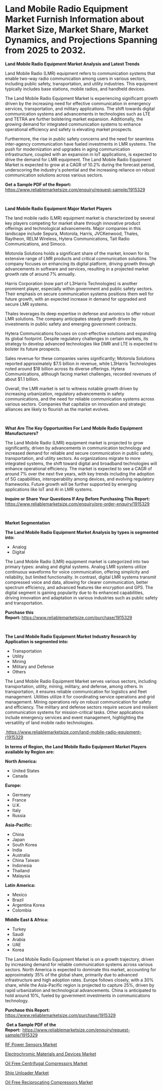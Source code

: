 <p><h1>Land Mobile Radio Equipment Market Furnish Information about Market Size, Market Share, Market Dynamics, and Projections Spanning from 2025 to 2032.</h1></p><p><strong>Land Mobile Radio Equipment Market Analysis and Latest Trends</strong></p>
<p><p>Land Mobile Radio (LMR) equipment refers to communication systems that enable two-way radio communication among users in various sectors, including public safety, transportation, and utility industries. This equipment typically includes base stations, mobile radios, and handheld devices. </p><p>The Land Mobile Radio Equipment Market is experiencing significant growth driven by the increasing need for effective communication in emergency services, transportation, and military applications. The shift towards digital communication systems and advancements in technologies such as LTE and TETRA are further bolstering market expansion. Additionally, the growing demand for integrated communication systems to enhance operational efficiency and safety is elevating market prospects.</p><p>Furthermore, the rise in public safety concerns and the need for seamless inter-agency communication have fueled investments in LMR systems. The push for modernization and upgrades in aging communication infrastructure, coupled with an expansion in IoT applications, is expected to drive the demand for LMR equipment. The Land Mobile Radio Equipment Market is expected to grow at a CAGR of 10.2% during the forecast period, underscoring the industry's potential and the increasing reliance on robust communication solutions across various sectors.</p></p>
<p><strong>Get a Sample PDF of the Report:&nbsp;</strong> <a href="https://www.reliablemarketsize.com/enquiry/request-sample/1915329?utm_campaign=2095&utm_medium=2&utm_source=Github&utm_content=ia&utm_term=10042025&utm_id=land-mobile-radio-equipment">https://www.reliablemarketsize.com/enquiry/request-sample/1915329</a></p>
<p>&nbsp;</p>
<p><strong>Land Mobile Radio Equipment Major Market Players</strong></p>
<p><p>The land mobile radio (LMR) equipment market is characterized by several key players competing for market share through innovative product offerings and technological advancements. Major companies in this landscape include Sepura, Motorola, Harris, JVCKenwood, Thales, Raytheon, RELM Wireless, Hytera Communications, Tait Radio Communications, and Simoco.</p><p>Motorola Solutions holds a significant share of the market, known for its extensive range of LMR products and critical communication solutions. The company focuses on enhancing its digital platform, driving growth through advancements in software and services, resulting in a projected market growth rate of around 7% annually.</p><p>Harris Corporation (now part of L3Harris Technologies) is another prominent player, especially within government and public safety sectors. Their emphasis on secure communication systems positions them well for future growth, with an expected increase in demand for upgraded and secure LMR systems.</p><p>Thales leverages its deep expertise in defense and avionics to offer robust LMR solutions. The company anticipates steady growth driven by investments in public safety and emerging government contracts.</p><p>Hytera Communications focuses on cost-effective solutions and expanding its global footprint. Despite regulatory challenges in certain markets, its strategy to develop advanced technologies like DMR and LTE is expected to bolster its future prospects.</p><p>Sales revenue for these companies varies significantly; Motorola Solutions reported approximately $7.5 billion in revenue, while L3Harris Technologies noted around $18 billion across its diverse offerings. Hytera Communications, although facing market challenges, recorded revenues of about $1.1 billion.</p><p>Overall, the LMR market is set to witness notable growth driven by increasing urbanization, regulatory advancements in safety communications, and the need for reliable communication systems across various sectors. Companies that capitalize on innovation and strategic alliances are likely to flourish as the market evolves.</p></p>
<p>&nbsp;</p>
<p><strong>What Are The Key Opportunities For Land Mobile Radio Equipment Manufacturers?</strong></p>
<p><p>The Land Mobile Radio (LMR) equipment market is projected to grow significantly, driven by advancements in communication technology and increased demand for reliable and secure communication in public safety, transportation, and utility sectors. As organizations migrate to more integrated systems, the shift toward digital and broadband technologies will enhance operational efficiency. The market is expected to see a CAGR of around 7% over the next five years, with key trends including the adoption of 5G capabilities, interoperability among devices, and evolving regulatory frameworks. Future growth will be further supported by emerging applications like IoT and AI in LMR systems.</p></p>
<p><strong>Inquire or Share Your Questions If Any Before Purchasing This Report:</strong> <a href="https://www.reliablemarketsize.com/enquiry/pre-order-enquiry/1915329?utm_campaign=2095&utm_medium=2&utm_source=Github&utm_content=ia&utm_term=10042025&utm_id=land-mobile-radio-equipment">https://www.reliablemarketsize.com/enquiry/pre-order-enquiry/1915329</a></p>
<p>&nbsp;</p>
<p><strong>Market Segmentation</strong></p>
<p><strong>The Land Mobile Radio Equipment Market Analysis by types is segmented into:</strong></p>
<p><ul><li>Analog</li><li>Digital</li></ul></p>
<p><p>The Land Mobile Radio (LMR) equipment market is categorized into two primary types: analog and digital systems. Analog LMR systems utilize continuous waveforms for voice communication, offering simplicity and reliability, but limited functionality. In contrast, digital LMR systems transmit compressed voice and data, allowing for clearer communication, better spectrum efficiency, and advanced features like encryption and GPS. The digital segment is gaining popularity due to its enhanced capabilities, driving innovation and adaptation in various industries such as public safety and transportation.</p></p>
<p><strong>Purchase this Report:&nbsp;</strong><a href="https://www.reliablemarketsize.com/purchase/1915329?utm_campaign=2095&utm_medium=2&utm_source=Github&utm_content=ia&utm_term=10042025&utm_id=land-mobile-radio-equipment">https://www.reliablemarketsize.com/purchase/1915329</a></p>
<p>&nbsp;</p>
<p><strong>The Land Mobile Radio Equipment Market Industry Research by Application is segmented into:</strong></p>
<p><ul><li>Transportation</li><li>Utility</li><li>Mining</li><li>Military and Defense</li><li>Others</li></ul></p>
<p><p>The Land Mobile Radio Equipment Market serves various sectors, including transportation, utility, mining, military, and defense, among others. In transportation, it ensures reliable communication for logistics and fleet management. Utilities utilize it for coordinating service operations and grid management. Mining operations rely on robust communication for safety and efficiency. The military and defense sectors require secure and resilient communication systems for mission-critical tasks. Other applications include emergency services and event management, highlighting the versatility of land mobile radio technologies.</p></p>
<p><a href="https://www.reliablemarketsize.com/land-mobile-radio-equipment-r1915329?utm_campaign=2095&utm_medium=2&utm_source=Github&utm_content=ia&utm_term=10042025&utm_id=land-mobile-radio-equipment">&nbsp;https://www.reliablemarketsize.com/land-mobile-radio-equipment-r1915329</a></p>
<p><strong>In terms of Region, the Land Mobile Radio Equipment Market Players available by Region are:</strong></p>
<p>
    <p> <strong> North America: </strong>
        <ul>
            <li>United States</li>
            <li>Canada</li>
        </ul>
        </p> 
    <p> <strong> Europe: </strong>
        <ul>
            <li>Germany</li>
            <li>France</li>
            <li>U.K.</li>
            <li>Italy</li>
            <li>Russia</li>
        </ul>
        </p> 
    <p> <strong> Asia-Pacific: </strong>
        <ul>
            <li>China</li>
            <li>Japan</li>
            <li>South Korea</li>
            <li>India</li>
            <li>Australia</li>
            <li>China Taiwan</li>
            <li>Indonesia</li>
            <li>Thailand</li>
            <li>Malaysia</li>
        </ul>
        </p> 
    <p> <strong> Latin America: </strong>
        <ul>
            <li>Mexico</li>
            <li>Brazil</li>
            <li>Argentina Korea</li>
            <li>Colombia</li>
        </ul>
        </p> 
    <p> <strong> Middle East & Africa: </strong>
        <ul>
            <li>Turkey</li>
            <li>Saudi</li>
            <li>Arabia</li>
            <li>UAE</li>
            <li>Korea</li>
        </ul>
    </p>
    </p>
<p><p>The Land Mobile Radio Equipment Market is on a growth trajectory, driven by increasing demand for reliable communication systems across various sectors. North America is expected to dominate this market, accounting for approximately 35% of the global share, primarily due to advanced infrastructure and high adoption rates. Europe follows closely, with a 30% share, while the Asia-Pacific region is projected to capture 25%, driven by rapid urbanization and technological advancements. China is anticipated to hold around 10%, fueled by government investments in communications technology.</p></p>
<p><strong>Purchase this Report: </strong><a href="https://www.reliablemarketsize.com/purchase/1915329?utm_campaign=2095&utm_medium=2&utm_source=Github&utm_content=ia&utm_term=10042025&utm_id=land-mobile-radio-equipment">https://www.reliablemarketsize.com/purchase/1915329</a></p>
<p>&nbsp;<strong>Get a Sample PDF of the Report:&nbsp;&nbsp;</strong><a href="https://www.reliablemarketsize.com/enquiry/request-sample/1915329?utm_campaign=2095&utm_medium=2&utm_source=Github&utm_content=ia&utm_term=10042025&utm_id=land-mobile-radio-equipment">https://www.reliablemarketsize.com/enquiry/request-sample/1915329</a></p>
<p><strong></strong></p>
<p><p><a href="https://github.com/dahcheeviola/Market-Research-Report-List-1/blob/main/rf-power-sensors-market.md?utm_campaign=2095&utm_medium=2&utm_source=Github&utm_content=ia&utm_term=10042025&utm_id=land-mobile-radio-equipment">RF Power Sensors Market</a></p><p><a href="https://github.com/dichkotuanny/Market-Research-Report-List-1/blob/main/electrochromic-materials-and-devices-market.md?utm_campaign=2095&utm_medium=2&utm_source=Github&utm_content=ia&utm_term=10042025&utm_id=land-mobile-radio-equipment">Electrochromic Materials and Devices Market</a></p><p><a href="https://github.com/rullihipes6h/Market-Research-Report-List-1/blob/main/oil-free-centrifugal-compressors-market.md?utm_campaign=2095&utm_medium=2&utm_source=Github&utm_content=ia&utm_term=10042025&utm_id=land-mobile-radio-equipment">Oil Free Centrifugal Compressors Market</a></p><p><a href="https://github.com/marrahcerpas05/Market-Research-Report-List-1/blob/main/ship-unloader-market.md?utm_campaign=2095&utm_medium=2&utm_source=Github&utm_content=ia&utm_term=10042025&utm_id=land-mobile-radio-equipment">Ship Unloader Market</a></p><p><a href="https://github.com/rojannovarwd/Market-Research-Report-List-1/blob/main/oil-free-reciprocating-compressors-market.md?utm_campaign=2095&utm_medium=2&utm_source=Github&utm_content=ia&utm_term=10042025&utm_id=land-mobile-radio-equipment">Oil Free Reciprocating Compressors Market</a></p></p>